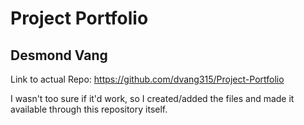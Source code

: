 # Project Portfolio
## Desmond Vang
Link to actual Repo: https://github.com/dvang315/Project-Portfolio

I wasn't too sure if it'd work, so I created/added the files and made it available through this repository itself.
